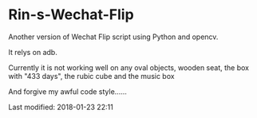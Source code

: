 # Rin-s-Wechat-Flip
Another version of Wechat Flip script using Python and opencv.

It relys on adb.

Currently it is not working well on any oval objects, wooden seat, the box with "433 days", the rubic cube and the music box

And forgive my awful code style......

Last modified: 2018-01-23 22:11
